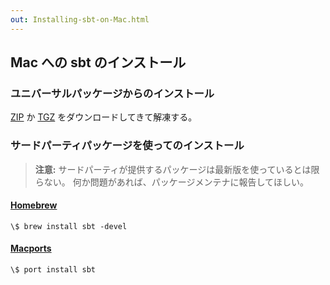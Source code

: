 ```yaml
---
out: Installing-sbt-on-Mac.html
---
```


  [ZIP]: $sbt_native_package_base$$app_version$/sbt-$app_version$.zip
  [TGZ]: $sbt_native_package_base$$app_version$/sbt-$app_version$.tgz
  [Manual-Installation]: Manual-Installation.html

Mac への sbt のインストール
-------------------------

### ユニバーサルパッケージからのインストール

[ZIP][ZIP] か [TGZ][TGZ] をダウンロードしてきて解凍する。

### サードパーティパッケージを使ってのインストール

> **注意:** サードパーティが提供するパッケージは最新版を使っているとは限らない。
> 何か問題があれば、パッケージメンテナに報告してほしい。

#### [Homebrew](http://mxcl.github.com/homebrew/)

```
\$ brew install sbt -devel
```

#### [Macports](http://macports.org/)

```
\$ port install sbt
```
